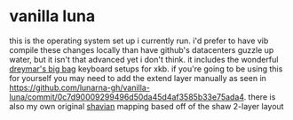 # vanilla luna
this is the operating system set up i currently run. i'd prefer to have vib compile these changes locally than have github's datacenters guzzle up water, but it isn't that advanced yet i don't think. 
it includes the wonderful [dreymar's big bag](https://github.com/DreymaR/BigBagKbdTrixXKB) keyboard setups for xkb. if you're going to be using this for yourself you may need to add the extend layer manually as seen in https://github.com/lunarna-gh/vanilla-luna/commit/0c7d90009299496d50da45d4af3585b33e75ada4. there is also my own original [shavian](https://shavian.info) mapping based off of the shaw 2-layer layout
